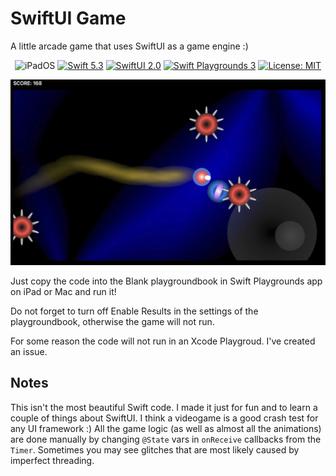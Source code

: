 # SwiftUI Game
A little arcade game that uses SwiftUI as a game engine :)
 
<p align="center">
    <img src="https://img.shields.io/badge/platforms-iOS_14_-blue.svg" alt="iPadOS" />
    <a href="https://swift.org/about/#swiftorg-and-open-source"><img src="https://img.shields.io/badge/Swift-5.3-orange.svg" alt="Swift 5.3" /></a>
    <a href="https://developer.apple.com/metal/"><img src="https://img.shields.io/badge/SwiftUI-2.0-green.svg" alt="SwiftUI 2.0" /></a>
    <a href="https://apps.apple.com/ru/app/swift-playgrounds/id908519492?l=en"><img src="https://img.shields.io/badge/SwiftPlaygrounds-3.4.1-orange.svg" alt="Swift Playgrounds 3" /></a>
   <a href="https://en.wikipedia.org/wiki/MIT_License"><img src="https://img.shields.io/badge/License-MIT-green.svg" alt="License: MIT" /></a>
<p align="center">
   <img src="assets/4611A540-4621-411F-BE1B-79090B63194A.jpeg" alt="Video"/>
</p>    
</p> 

Just copy the code into the Blank playgroundbook in Swift Playgrounds app on iPad or Mac and run it!

Do not forget to turn off Enable Results in the settings of the playgroundbook, otherwise the game will not run.

For some reason the code will not run in an Xcode Playgroud. I've created an issue.

## Notes

This isn't the most beautiful Swift code. I made it just for fun and to learn a couple of things about SwiftUI.
I think a videogame is a good crash test for any UI framework :)
All the game logic (as well as almost all the animations) are done manually by changing `@State` vars in `onReceive` callbacks from the `Timer`.
Sometimes you may see glitches that are most likely caused by imperfect threading.
